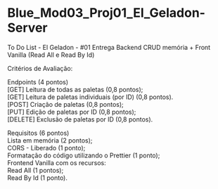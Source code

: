 # Blue_Mod03_Proj01_El_Geladon-Server

To Do List - El Geladon - #01 Entrega Backend CRUD memória + Front Vanilla (Read All e Read By Id) 

Critérios de Avaliação:

Endpoints (4 pontos)
<br>
[GET] Leitura de todas as paletas (0,8 pontos);
<br>
[GET] Leitura de paletas individuais (por ID) (0,8 pontos).
<br>
[POST] Criação de paletas (0,8 pontos);
<br>
[PUT] Edição de paletas por ID (0,8 pontos);
<br>
[DELETE] Exclusão de paletas por ID (0,8 pontos).
<br>

Requisitos (6 pontos)
<br>
Lista em memória (2 pontos);
<br>
CORS - Liberado (1 ponto);
<br>
Formatação do código utilizando o Prettier (1 ponto);
<br>
Frontend Vanilla com os recursos:
<br>
Read All (1 pontos);
<br>
Read By Id (1 ponto).
